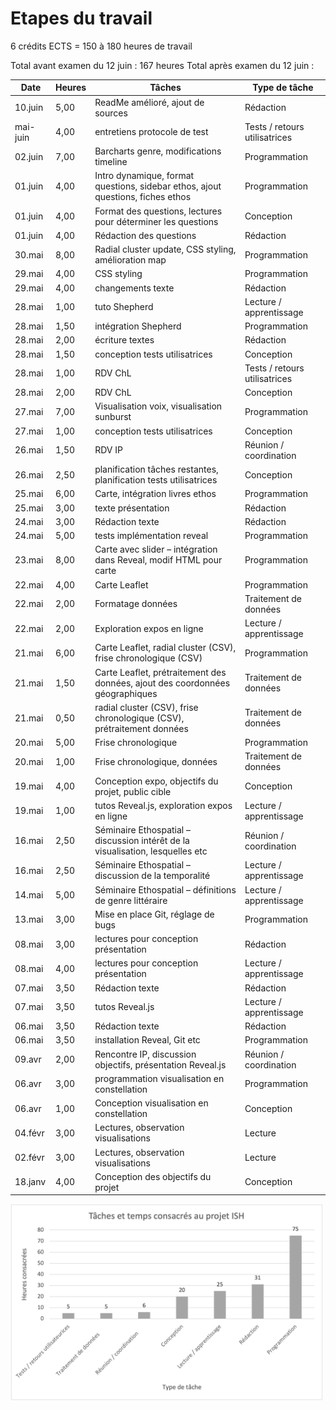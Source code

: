 # Etapes du travail

6 crédits ECTS = 150 à 180 heures de travail


Total avant examen du 12 juin : 167 heures
Total après examen du 12 juin : 


| Date     | Heures | Tâches   | Type de tâche  |
|----------|--------|----------------------------|--------------------------------|
| 10.juin  | 5,00   | ReadMe amélioré, ajout de sources   | Rédaction                      |
| mai-juin | 4,00   | entretiens protocole de test     | Tests / retours utilisatrices |
| 02.juin  | 7,00   | Barcharts genre, modifications timeline          | Programmation                  |
| 01.juin  | 4,00   | Intro dynamique, format questions, sidebar ethos, ajout questions, fiches ethos      | Programmation        |
| 01.juin  | 4,00   | Format des questions, lectures pour déterminer les questions          | Conception                     |
| 01.juin  | 4,00   | Rédaction des questions            | Rédaction                      |
| 30.mai   | 8,00   | Radial cluster update, CSS styling, amélioration map  | Programmation   |
| 29.mai   | 4,00   | CSS styling   | Programmation    |
| 29.mai   | 4,00   | changements texte           | Rédaction          |
| 28.mai   | 1,00   | tuto Shepherd    | Lecture / apprentissage       |
| 28.mai   | 1,50   | intégration Shepherd    | Programmation   |
| 28.mai   | 2,00   | écriture textes  | Rédaction   |
| 28.mai   | 1,50   | conception tests utilisatrices   | Conception                     |
| 28.mai   | 1,00   | RDV ChL         | Tests / retours utilisatrices |
| 28.mai   | 2,00   | RDV ChL    | Conception     |
| 27.mai   | 7,00   | Visualisation voix, visualisation sunburst  | Programmation    |
| 27.mai   | 1,00   | conception tests utilisatrices     | Conception                     |
| 26.mai   | 1,50   | RDV IP                                                                                          | Réunion / coordination         |
| 26.mai   | 2,50   | planification tâches restantes, planification tests utilisatrices                              | Conception                     |
| 25.mai   | 6,00   | Carte, intégration livres ethos                                                                | Programmation                  |
| 25.mai   | 3,00   | texte présentation                                                                              | Rédaction                      |
| 24.mai   | 3,00   | Rédaction texte                                                                                 | Rédaction                      |
| 24.mai   | 5,00   | tests implémentation reveal                                                                    | Programmation                  |
| 23.mai   | 8,00   | Carte avec slider – intégration dans Reveal, modif HTML pour carte                             | Programmation                  |
| 22.mai   | 4,00   | Carte Leaflet                                                                                   | Programmation                  |
| 22.mai   | 2,00   | Formatage données                                                                               | Traitement de données          |
| 22.mai   | 2,00   | Exploration expos en ligne                                                                      | Lecture / apprentissage       |
| 21.mai   | 6,00   | Carte Leaflet, radial cluster (CSV), frise chronologique (CSV)                                 | Programmation                  |
| 21.mai   | 1,50   | Carte Leaflet, prétraitement des données, ajout des coordonnées géographiques                  | Traitement de données          |
| 21.mai   | 0,50   | radial cluster (CSV), frise chronologique (CSV), prétraitement données                         | Traitement de données          |
| 20.mai   | 5,00   | Frise chronologique                                                                            | Programmation                  |
| 20.mai   | 1,00   | Frise chronologique, données                                                                    | Traitement de données          |
| 19.mai   | 4,00   | Conception expo, objectifs du projet, public cible                                             | Conception                     |
| 19.mai   | 1,00   | tutos Reveal.js, exploration expos en ligne                                                    | Lecture / apprentissage       |
| 16.mai   | 2,50   | Séminaire Ethospatial – discussion intérêt de la visualisation, lesquelles etc                 | Réunion / coordination         |
| 16.mai   | 2,50   | Séminaire Ethospatial – discussion de la temporalité                                           | Lecture / apprentissage       |
| 14.mai   | 5,00   | Séminaire Ethospatial – définitions de genre littéraire                                        | Lecture / apprentissage       |
| 13.mai   | 3,00   | Mise en place Git, réglage de bugs                                                              | Programmation                  |
| 08.mai   | 3,00   | lectures pour conception présentation                                                           | Rédaction                      |
| 08.mai   | 4,00   | lectures pour conception présentation                                                           | Lecture / apprentissage       |
| 07.mai   | 3,50   | Rédaction texte                                                                                 | Rédaction                      |
| 07.mai   | 3,50   | tutos Reveal.js                                                                                 | Lecture / apprentissage       |
| 06.mai   | 3,50   | Rédaction texte                                                                                 | Rédaction                      |
| 06.mai   | 3,50   | installation Reveal, Git etc                                                                    | Programmation                  |
| 09.avr   | 2,00   | Rencontre IP, discussion objectifs, présentation Reveal.js                                     | Réunion / coordination         |
| 06.avr   | 3,00   | programmation visualisation en constellation                                                    | Programmation                  |
| 06.avr   | 1,00   | Conception visualisation en constellation                                                       | Conception                     |
| 04.févr  | 3,00   | Lectures, observation visualisations                                                            | Lecture                        |
| 02.févr  | 3,00   | Lectures, observation visualisations                                                            | Lecture                        |
| 18.janv  | 4,00   | Conception des objectifs du projet                                                              | Conception                     |


  <img src="../data/images/taches.png" alt="taches" width="500" >

